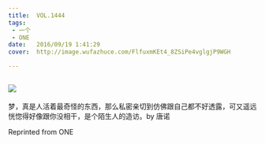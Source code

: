 ```yaml
---
title:	VOL.1444
tags:
 - 一个
 - ONE
date:	2016/09/19 1:41:29
cover:	http://image.wufazhuce.com/FlfuxmKEt4_8ZSiPe4vglgjP9WGH

---
```

![](http://image.wufazhuce.com/FlfuxmKEt4_8ZSiPe4vglgjP9WGH)
---

梦，真是人活着最奇怪的东西，那么私密亲切到仿佛跟自己都不好透露，可又遥远恍惚得好像跟你没相干，是个陌生人的造访。by 唐诺
 
Reprinted from ONE
